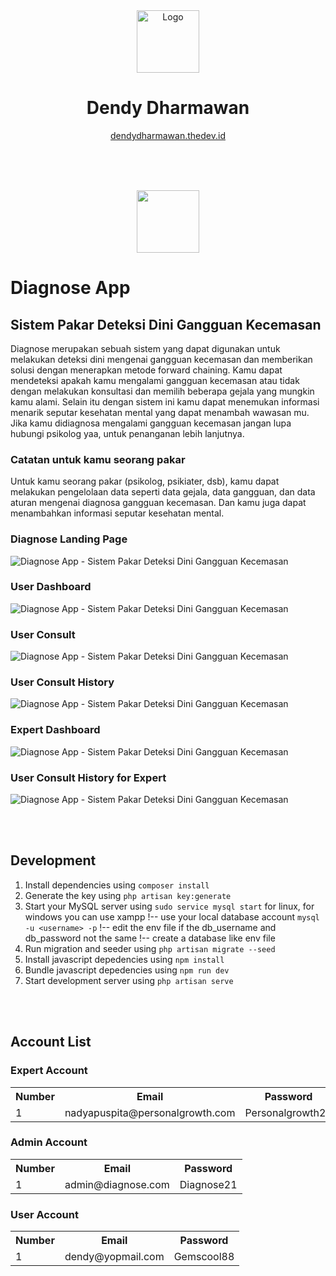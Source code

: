 <div align="center">
  <img alt="Logo" src="./readme-image/dendy logo.png" width="100" />
</div>
<h1 align="center">
  Dendy Dharmawan
</h1>
<p align="center">
  <a href="https://dendydharmawan.thedev.id/" target="_blank">dendydharmawan.thedev.id</a>
</p>

</br>
</br>
</br>

<p align="center"><a href="https://github.com/dendydandees/diagnose-app" target="_blank"><img src="https://tailwindui.com/img/logos/workflow-mark-purple-600.svg" width="100"></a></p>

# Diagnose App

## Sistem Pakar Deteksi Dini Gangguan Kecemasan

Diagnose merupakan sebuah sistem yang dapat digunakan untuk melakukan deteksi dini mengenai gangguan kecemasan dan memberikan solusi dengan menerapkan metode forward chaining. Kamu dapat mendeteksi apakah kamu mengalami gangguan kecemasan atau tidak dengan melakukan konsultasi dan memilih beberapa gejala yang mungkin kamu alami. Selain itu dengan sistem ini kamu dapat menemukan informasi menarik seputar kesehatan mental yang dapat menambah wawasan mu. Jika kamu didiagnosa mengalami gangguan kecemasan jangan lupa hubungi psikolog yaa, untuk penanganan lebih lanjutnya.


### Catatan untuk kamu seorang pakar

Untuk kamu seorang pakar (psikolog, psikiater, dsb), kamu dapat melakukan pengelolaan data seperti data gejala, data gangguan, dan data aturan mengenai diagnosa gangguan kecemasan. Dan kamu juga dapat menambahkan informasi seputar kesehatan mental.

### Diagnose Landing Page
![Diagnose App - Sistem Pakar Deteksi Dini Gangguan Kecemasan](/readme-image/guest_welcome.png "Diagnose Landing Page")
### User Dashboard
![Diagnose App - Sistem Pakar Deteksi Dini Gangguan Kecemasan](/readme-image/user_dashboard.png "User Dashboard")
### User Consult
![Diagnose App - Sistem Pakar Deteksi Dini Gangguan Kecemasan](/readme-image/user_consult.png "User Consult")
### User Consult History
![Diagnose App - Sistem Pakar Deteksi Dini Gangguan Kecemasan](/readme-image/user_consultHistory_need_consultate.png "User Consult History")
### Expert Dashboard
![Diagnose App - Sistem Pakar Deteksi Dini Gangguan Kecemasan](/readme-image/expert_dashboard.png "Expert Dashboard")
### User Consult History for Expert
![Diagnose App - Sistem Pakar Deteksi Dini Gangguan Kecemasan](/readme-image/expert_consultHistory.png "User Consult History for Expert")

</br>
</br>

## Development

1. Install dependencies using `composer install`
2. Generate the key using `php artisan key:generate`
3. Start your MySQL server using `sudo service mysql start` for linux, for windows you can use xampp
    !-- use your local database account `mysql -u <username> -p`
    !-- edit the env file if the db_username and db_password not the same
    !-- create a database like env file
4. Run migration and seeder using `php artisan migrate --seed`
5. Install javascript depedencies using `npm install`
6. Bundle javascript depedencies using `npm run dev`
7. Start development server using `php artisan serve`

</br>
</br>

## Account List
### Expert Account
<table>
  <tr>
    <th>Number</th>
    <th>Email</th>
    <th>Password</th>
  <tr>
  <tr>
    <td>1</td>
    <td>nadyapuspita@personalgrowth.com</td>
    <td>Personalgrowth21</td>
  </tr>
</table>

### Admin Account
<table>
  <tr>
    <th>Number</th>
    <th>Email</th>
    <th>Password</th>
  <tr>
  <tr>
    <td>1</td>
    <td>admin@diagnose.com</td>
    <td>Diagnose21</td>
  </tr>
</table>

### User Account
<table>
  <tr>
    <th>Number</th>
    <th>Email</th>
    <th>Password</th>
  <tr>
  <tr>
    <td>1</td>
    <td>dendy@yopmail.com</td>
    <td>Gemscool88</td>
  </tr>
</table>
